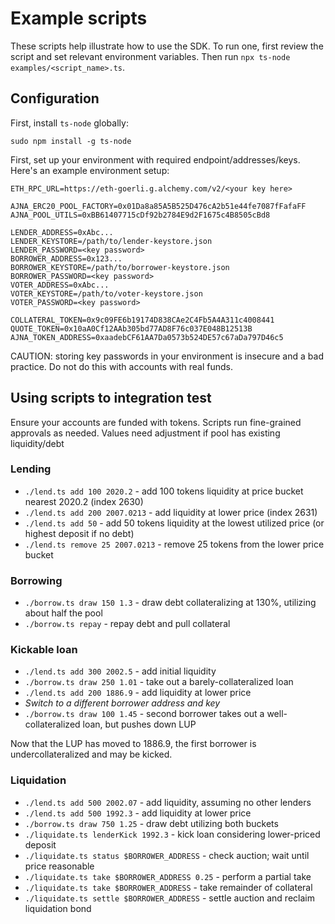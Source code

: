 # Example scripts

These scripts help illustrate how to use the SDK.
To run one, first review the script and set relevant environment variables. Then run `npx ts-node examples/<script_name>.ts`.

## Configuration

First, install `ts-node` globally:

```
sudo npm install -g ts-node
```

First, set up your environment with required endpoint/addresses/keys. Here's an example environment setup:

```
ETH_RPC_URL=https://eth-goerli.g.alchemy.com/v2/<your key here>

AJNA_ERC20_POOL_FACTORY=0x01Da8a85A5B525D476cA2b51e44fe7087fFafaFF
AJNA_POOL_UTILS=0xBB61407715cDf92b2784E9d2F1675c4B8505cBd8

LENDER_ADDRESS=0xAbc...
LENDER_KEYSTORE=/path/to/lender-keystore.json
LENDER_PASSWORD=<key password>
BORROWER_ADDRESS=0x123...
BORROWER_KEYSTORE=/path/to/borrower-keystore.json
BORROWER_PASSWORD=<key password>
VOTER_ADDRESS=0xAbc...
VOTER_KEYSTORE=/path/to/voter-keystore.json
VOTER_PASSWORD=<key password>

COLLATERAL_TOKEN=0x9c09FE6b19174D838CAe2C4Fb5A4A311c4008441
QUOTE_TOKEN=0x10aA0Cf12AAb305bd77AD8F76c037E048B12513B
AJNA_TOKEN_ADDRESS=0xaadebCF61AA7Da0573b524DE57c67aDa797D46c5
```

CAUTION: storing key passwords in your environment is insecure and a bad practice. Do not do this with accounts with real funds.

## Using scripts to integration test

Ensure your accounts are funded with tokens. Scripts run fine-grained approvals as needed. Values need adjustment if pool has existing liquidity/debt

### Lending

- `./lend.ts add 100 2020.2` - add 100 tokens liquidity at price bucket nearest 2020.2 (index 2630)
- `./lend.ts add 200 2007.0213` - add liquidity at lower price (index 2631)
- `./lend.ts add 50` - add 50 tokens liquidity at the lowest utilized price (or highest deposit if no debt)
- `./lend.ts remove 25 2007.0213` - remove 25 tokens from the lower price bucket

### Borrowing

- `./borrow.ts draw 150 1.3` - draw debt collateralizing at 130%, utilizing about half the pool
- `./borrow.ts repay` - repay debt and pull collateral

### Kickable loan

- `./lend.ts add 300 2002.5` - add initial liquidity
- `./borrow.ts draw 250 1.01` - take out a barely-collateralized loan
- `./lend.ts add 200 1886.9` - add liquidity at lower price
- _Switch to a different borrower address and key_
- `./borrow.ts draw 100 1.45` - second borrower takes out a well-collateralized loan, but pushes down LUP

Now that the LUP has moved to 1886.9, the first borrower is undercollateralized and may be kicked.

### Liquidation

- `./lend.ts add 500 2002.07` - add liquidity, assuming no other lenders
- `./lend.ts add 500 1992.3` - add liquidity at lower price
- `./borrow.ts draw 750 1.25` - draw debt utilizing both buckets
- `./liquidate.ts lenderKick 1992.3` - kick loan considering lower-priced deposit
- `./liquidate.ts status $BORROWER_ADDRESS` - check auction; wait until price reasonable
- `./liquidate.ts take $BORROWER_ADDRESS 0.25` - perform a partial take
- `./liquidate.ts take $BORROWER_ADDRESS` - take remainder of collateral
- `./liquidate.ts settle $BORROWER_ADDRESS` - settle auction and reclaim liquidation bond
